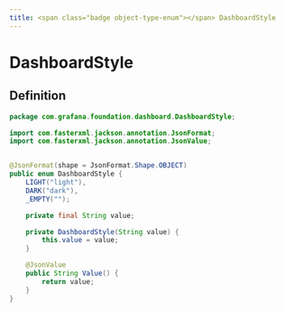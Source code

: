 ```yaml
---
title: <span class="badge object-type-enum"></span> DashboardStyle
---
```

# <span class="badge object-type-enum"></span> DashboardStyle

## Definition

```java
package com.grafana.foundation.dashboard.DashboardStyle;

import com.fasterxml.jackson.annotation.JsonFormat;
import com.fasterxml.jackson.annotation.JsonValue;


@JsonFormat(shape = JsonFormat.Shape.OBJECT)
public enum DashboardStyle {
    LIGHT("light"),
    DARK("dark"),
    _EMPTY("");

    private final String value;

    private DashboardStyle(String value) {
        this.value = value;
    }

    @JsonValue
    public String Value() {
        return value;
    }
}

```
